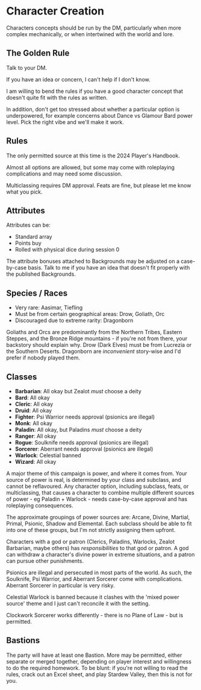 # Character Creation

Characters concepts should be run by the DM, particularly when more complex mechanically, or when intertwined with the world and lore.
## The Golden Rule
Talk to your DM.

If you have an idea or concern, I can't help if I don't know.

I am willing to bend the rules if you have a good character concept that doesn't quite fit with the rules as written.

In addition, don't get too stressed about whether a particular option is underpowered, for example concerns about Dance vs Glamour Bard power level. Pick the right vibe and we'll make it work.
## Rules
The only permitted source at this time is the 2024 Player's Handbook.

Almost all options are allowed, but some may come with roleplaying complications and may need some discussion.

Multiclassing requires DM approval. Feats are fine, but please let me know what you pick.
## Attributes
Attributes can be:
* Standard array
* Points buy
* Rolled with physical dice during session 0

The attribute bonuses attached to Backgrounds may be adjusted on a case-by-case basis. Talk to me if you have an idea that doesn't fit properly with the published Backgrounds.
## Species / Races
* Very rare: Aasimar, Tiefling
* Must be from certain geographical areas: Drow, Goliath, Orc
* Discouraged due to extreme rarity: Dragonborn

Goliaths and Orcs are predominantly from the Northern Tribes, Eastern Steppes, and the Bronze Ridge mountains - if you're not from there, your backstory should explain why. Drow (Dark Elves) must be from Lucrezia or the Southern Deserts. Dragonborn are _inconvenient_ story-wise and I'd prefer if nobody played them.
## Classes
- **Barbarian**: All okay but Zealot *must* choose a deity
- **Bard**: All okay
- **Cleric**: All okay
- **Druid**: All okay
- **Fighter**: Psi Warrior needs approval (psionics are illegal)
- **Monk**: All okay
- **Paladin**: All okay, but Paladins *must* choose a deity
- **Ranger**: All okay
- **Rogue**: Soulknife needs approval (psionics are illegal)
- **Sorcerer**: Aberrant needs approval (psionics are illegal)
- **Warlock**: Celestial banned
- **Wizard**: All okay

A major theme of this campaign is power, and where it comes from. Your source of power is real, is determined by your class and subclass, and cannot be reflavoured. Any character option, including subclass, feats, or multiclassing, that causes a character to combine multiple different sources of power - eg Paladin + Warlock - needs case-by-case approval and has roleplaying consequences.

The approximate groupings of power sources are: Arcane, Divine, Martial, Primal, Psionic, Shadow and Elemental. Each subclass should be able to fit into one of these groups, but I'm not strictly assigning them upfront.

Characters with a god or patron (Clerics, Paladins, Warlocks, Zealot Barbarian, maybe others) has *responsibilities* to that god or patron. A god can withdraw a character's divine power in extreme situations, and a patron can pursue other punishments.

Psionics are illegal and persecuted in most parts of the world. As such, the Soulknife, Psi Warrior, and Aberrant Sorcerer come with complications. Aberrant Sorcerer in particular is very risky.

Celestial Warlock is banned because it clashes with the 'mixed power source' theme and I just can't reconcile it with the setting.

Clockwork Sorcerer works differently - there is no Plane of Law - but is permitted.
## Bastions
The party will have at least one Bastion. More may be permitted, either separate or merged together, depending on player interest and willingness to do the required homework. To be blunt: if you're not willing to read the rules, crack out an Excel sheet, and play Stardew Valley, then this is not for you.
